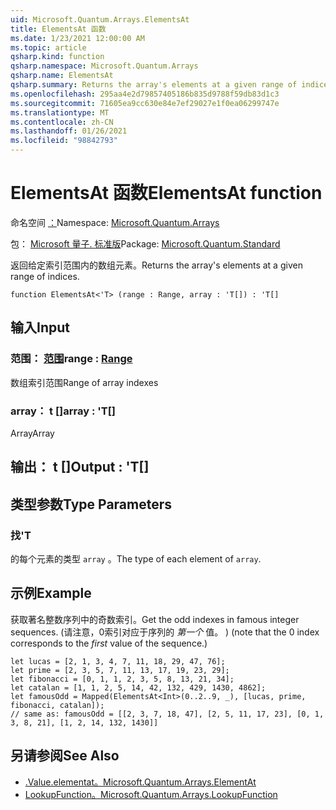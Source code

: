 ```yaml
---
uid: Microsoft.Quantum.Arrays.ElementsAt
title: ElementsAt 函数
ms.date: 1/23/2021 12:00:00 AM
ms.topic: article
qsharp.kind: function
qsharp.namespace: Microsoft.Quantum.Arrays
qsharp.name: ElementsAt
qsharp.summary: Returns the array's elements at a given range of indices.
ms.openlocfilehash: 295aa4e2d79857405186b835d9788f59db83d1c3
ms.sourcegitcommit: 71605ea9cc630e84e7ef29027e1f0ea06299747e
ms.translationtype: MT
ms.contentlocale: zh-CN
ms.lasthandoff: 01/26/2021
ms.locfileid: "98842793"
---
```

# <a name="elementsat-function"></a><span data-ttu-id="2da68-102">ElementsAt 函数</span><span class="sxs-lookup"><span data-stu-id="2da68-102">ElementsAt function</span></span>

<span data-ttu-id="2da68-103">命名空间 [：](xref:Microsoft.Quantum.Arrays)</span><span class="sxs-lookup"><span data-stu-id="2da68-103">Namespace: [Microsoft.Quantum.Arrays](xref:Microsoft.Quantum.Arrays)</span></span>

<span data-ttu-id="2da68-104">包： [Microsoft 量子. 标准版](https://nuget.org/packages/Microsoft.Quantum.Standard)</span><span class="sxs-lookup"><span data-stu-id="2da68-104">Package: [Microsoft.Quantum.Standard](https://nuget.org/packages/Microsoft.Quantum.Standard)</span></span>


<span data-ttu-id="2da68-105">返回给定索引范围内的数组元素。</span><span class="sxs-lookup"><span data-stu-id="2da68-105">Returns the array's elements at a given range of indices.</span></span>

```qsharp
function ElementsAt<'T> (range : Range, array : 'T[]) : 'T[]
```


## <a name="input"></a><span data-ttu-id="2da68-106">输入</span><span class="sxs-lookup"><span data-stu-id="2da68-106">Input</span></span>

### <a name="range--range"></a><span data-ttu-id="2da68-107">范围： [范围](xref:microsoft.quantum.lang-ref.range)</span><span class="sxs-lookup"><span data-stu-id="2da68-107">range : [Range](xref:microsoft.quantum.lang-ref.range)</span></span>

<span data-ttu-id="2da68-108">数组索引范围</span><span class="sxs-lookup"><span data-stu-id="2da68-108">Range of array indexes</span></span>


### <a name="array--t"></a><span data-ttu-id="2da68-109">array： t []</span><span class="sxs-lookup"><span data-stu-id="2da68-109">array : 'T[]</span></span>

<span data-ttu-id="2da68-110">Array</span><span class="sxs-lookup"><span data-stu-id="2da68-110">Array</span></span>



## <a name="output--t"></a><span data-ttu-id="2da68-111">输出： t []</span><span class="sxs-lookup"><span data-stu-id="2da68-111">Output : 'T[]</span></span>



## <a name="type-parameters"></a><span data-ttu-id="2da68-112">类型参数</span><span class="sxs-lookup"><span data-stu-id="2da68-112">Type Parameters</span></span>

### <a name="t"></a><span data-ttu-id="2da68-113">找</span><span class="sxs-lookup"><span data-stu-id="2da68-113">'T</span></span>

<span data-ttu-id="2da68-114">的每个元素的类型 `array` 。</span><span class="sxs-lookup"><span data-stu-id="2da68-114">The type of each element of `array`.</span></span>

## <a name="example"></a><span data-ttu-id="2da68-115">示例</span><span class="sxs-lookup"><span data-stu-id="2da68-115">Example</span></span>

<span data-ttu-id="2da68-116">获取著名整数序列中的奇数索引。</span><span class="sxs-lookup"><span data-stu-id="2da68-116">Get the odd indexes in famous integer sequences.</span></span> <span data-ttu-id="2da68-117"> (请注意，0索引对应于序列的 _第一个_ 值。 ) </span><span class="sxs-lookup"><span data-stu-id="2da68-117">(note that the 0 index corresponds to the _first_ value of the sequence.)</span></span>

```qsharp
let lucas = [2, 1, 3, 4, 7, 11, 18, 29, 47, 76];
let prime = [2, 3, 5, 7, 11, 13, 17, 19, 23, 29];
let fibonacci = [0, 1, 1, 2, 3, 5, 8, 13, 21, 34];
let catalan = [1, 1, 2, 5, 14, 42, 132, 429, 1430, 4862];
let famousOdd = Mapped(ElementsAt<Int>(0..2..9, _), [lucas, prime, fibonacci, catalan]);
// same as: famousOdd = [[2, 3, 7, 18, 47], [2, 5, 11, 17, 23], [0, 1, 3, 8, 21], [1, 2, 14, 132, 1430]]
```

## <a name="see-also"></a><span data-ttu-id="2da68-118">另请参阅</span><span class="sxs-lookup"><span data-stu-id="2da68-118">See Also</span></span>

- [<span data-ttu-id="2da68-119">.Value.elementat。</span><span class="sxs-lookup"><span data-stu-id="2da68-119">Microsoft.Quantum.Arrays.ElementAt</span></span>](xref:Microsoft.Quantum.Arrays.ElementAt)
- [<span data-ttu-id="2da68-120">LookupFunction。</span><span class="sxs-lookup"><span data-stu-id="2da68-120">Microsoft.Quantum.Arrays.LookupFunction</span></span>](xref:Microsoft.Quantum.Arrays.LookupFunction)